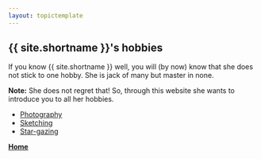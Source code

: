 ```yaml
---
layout: topictemplate
---
```


## {{ site.shortname }}'s hobbies

If you know {{ site.shortname }} well, you will (by now) know that she does not stick to one hobby. She is jack of many but master in none. 

**Note:** She does not regret that! So, through this website she wants to introduce you to all her hobbies.

-  [Photography](photography.md)
-  [Sketching](sketching.md)
-  [Star-gazing](stargazing.md)

**[Home](../index.md)**